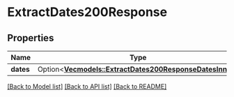 # ExtractDates200Response

## Properties

Name | Type | Description | Notes
------------ | ------------- | ------------- | -------------
**dates** | Option<[**Vec<models::ExtractDates200ResponseDatesInner>**](extractDates_200_response_dates_inner.md)> |  | [optional]

[[Back to Model list]](../README.md#documentation-for-models) [[Back to API list]](../README.md#documentation-for-api-endpoints) [[Back to README]](../README.md)


